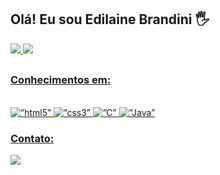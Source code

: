 ## Olá! Eu sou Edilaine Brandini 🖐️
</div>
 <a href= " https://github.com/Edilaine-priscila">
 <img eight="180em" src=https://github-readme-stats.vercel.app/api?username=Edilaine-priscila&show_icons=true&theme=dracula&include_all_commits=true&count_private=true"/>
 <img eight="180em" src=https://github-readme-stats.vercel.app/api/top-langs/?username=Edilaine-priscila&layout=compact&langs_count=16&theme=dracula   
</div>

##

### Conhecimentos em: 
<div style=”display: inline_block”><br/>
   <img align=”center” alt=”html5” src=https://img.shields.io/badge/HTML5-E34F26?style=for-the-badge&logo=html5&logoColor=white/>
   <img align=”center” alt=”css3” src=https://img.shields.io/badge/CSS3-1572B6?style=for-the-badge&logo=css3&logoColor=white/>
   <img align=”center” alt=”C” src=https://img.shields.io/badge/C-00599C?style=for-the-badge&logo=c&logoColor=White/>
   <img align=”center” alt=”Java” src=https://img.shields.io/badge/Java-ED8B00?style=for-the-badge&logo=openjdk&logoColor=white)>
 </div>

  

### Contato:
<div>
    <a href="https://www.linkedin.com/in/edilaine-brandini-45b6651a4 "  target="_blank"> <img src=https://img.shields.io/badge/LinkedIn-0077B5?style=for-the-badge&logo=linkedin&logoColor=white)> </a>                                                                                                                       
</div>


                                                                                                                         
